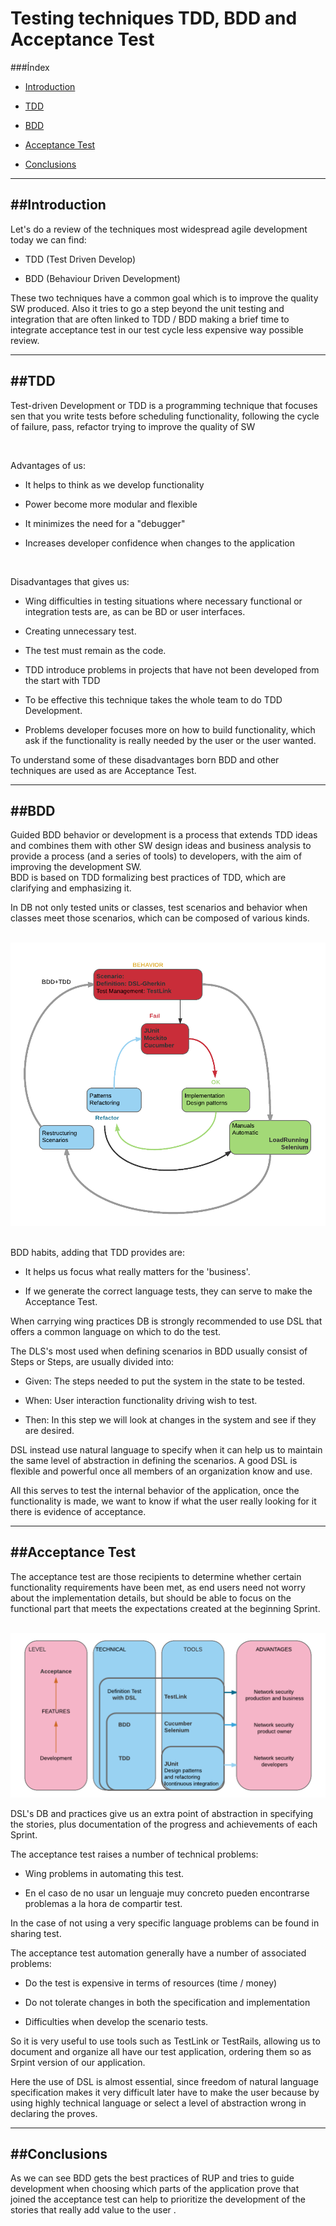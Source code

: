 # Testing techniques TDD, BDD and Acceptance Test

###Índex

* [Introduction](#introduction)

* [TDD](#tdd)

* [BDD](#bdd)

* [Acceptance Test](#acceptance-test)

* [Conclusions](#conclusions)


----------------
##Introduction
----------------

Let's do a review of the techniques most widespread agile development
today we can find:
 

* TDD (Test Driven Develop) 

* BDD (Behaviour Driven Development) 


These two techniques have a common goal which is to improve the quality
SW produced. Also it tries to go a step beyond the unit testing and
integration that are often linked to TDD / BDD making a brief time to
integrate acceptance test in our test cycle less expensive way possible
review.


--------
##TDD 
--------

Test-driven Development or TDD is a programming technique that focuses
sen that you write tests before scheduling functionality, following the
cycle of failure, pass, refactor trying to improve the quality of SW

 

Advantages of us:

* It helps to think as we develop functionality 

* Power become more modular and flexible 

* It minimizes the need for a "debugger" 

* Increases developer confidence when changes to the application 

 

Disadvantages that gives us:

* Wing difficulties in testing situations where necessary functional
    or integration tests are, as can be BD or user interfaces. 

* Creating unnecessary test. 

* The test must remain as the code. 

* TDD introduce problems in projects that have not been developed
    from the start with TDD 

* To be effective this technique takes the whole team to do TDD
    Development. 

* Problems developer focuses more on how to build functionality,
    which ask if the functionality is really needed by the user or the
    user wanted. 

To understand some of these disadvantages born BDD and other techniques
are used as are Acceptance Test.

-------
##BDD 
-------

Guided BDD behavior or development is a process that extends TDD ideas
and combines them with other SW design ideas and business analysis to
provide a process (and a series of tools) to developers, with the aim of
improving the development SW.\
BDD is based on TDD formalizing best practices of TDD, which are
clarifying and emphasizing it.

In DB not only tested units or classes, test scenarios and behavior when
classes meet those scenarios, which can be composed of various kinds.

 
![BDD + TDD](static/BDD1.jpg "BBD + TDD")
 

BDD habits, adding that TDD provides are:

* It helps us focus what really matters for the 'business'. 

* If we generate the correct language tests, they can serve to make
    the Acceptance Test. 


When carrying wing practices DB is strongly recommended to use DSL that
offers a common language on which to do the test.

The DLS's most used when defining scenarios in BDD usually consist of
Steps or Steps, are usually divided into:

* Given: The steps needed to put the system in the state to be
    tested. 

* When: User interaction functionality driving wish to test. 

* Then: In this step we will look at changes in the system and see if
    they are desired. 


DSL instead use natural language to specify when it can help us to
maintain the same level of abstraction in defining the scenarios. A good
DSL is flexible and powerful once all members of an organization know
and use.

All this serves to test the internal behavior of the application, once
the functionality is made, we want to know if what the user really
looking for it there is evidence of acceptance.

-----------------
##Acceptance Test
-----------------


The acceptance test are those recipients to determine whether certain
functionality requirements have been met, as end users need not worry
about the implementation details, but should be able to focus on the
functional part that meets the expectations created at the beginning
Sprint.

 
![Acceptance test](static/BDD2.jpg "Acceptance test")


DSL's DB and practices give us an extra point of abstraction in
specifying the stories, plus documentation of the progress and
achievements of each Sprint.

The acceptance test raises a number of technical problems:

* Wing problems in automating this test. 

* En el caso de no usar un lenguaje muy concreto pueden encontrarse
    problemas a la hora de compartir test. 

In the case of not using a very specific language problems can be found
in sharing test.

The acceptance test automation generally have a number of associated
problems:

* Do the test is expensive in terms of resources (time / money) 

* Do not tolerate changes in both the specification and
    implementation 

* Difficulties when develop the scenario tests. 


So it is very useful to use tools such as TestLink or TestRails,
allowing us to document and organize all have our test application,
ordering them so as Srpint version of our application.


Here the use of DSL is almost essential, since freedom of natural
language specification makes it very difficult later have to make the
user because by using highly technical language or select a level of
abstraction wrong in declaring the proves.


-------------
##Conclusions 
-------------

As we can see BDD gets the best practices of RUP and tries to guide
development when choosing which parts of the application prove that
joined the acceptance test can help to prioritize the development of the
stories that really add value to the user .


